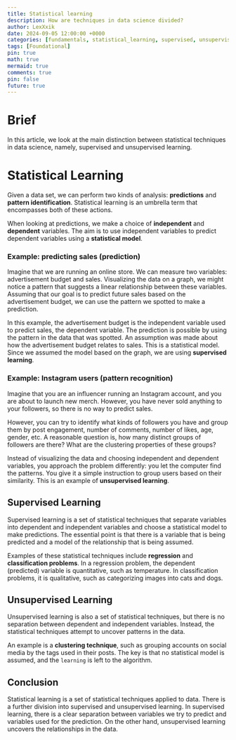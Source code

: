 ```yaml
---
title: Statistical learning
description: How are techniques in data science divided?
author: LexXxik
date: 2024-09-05 12:00:00 +0000
categories: [fundamentals, statistical_learning, supervised, unsupervised]
tags: [Foundational]
pin: true
math: true
mermaid: true
comments: true
pin: false
future: true
---
```


# Brief
In this article, we look at the main distinction between statistical techniques in data science, namely, supervised and unsupervised learning.

# Statistical Learning

Given a data set, we can perform two kinds of analysis: **predictions** and **pattern identification**. Statistical learning is an umbrella term that encompasses both of these actions.

When looking at predictions, we make a choice of **independent** and **dependent** variables. The aim is to use independent variables to predict dependent variables using a **statistical model**.

### Example: predicting sales (prediction)

Imagine that we are running an online store. We can measure two variables: advertisement budget and sales. Visualizing the data on a graph, we might notice a pattern that suggests a linear relationship between these variables. Assuming that our goal is to predict future sales based on the advertisement budget, we can use the pattern we spotted to make a prediction.

In this example, the advertisement budget is the independent variable used to predict sales, the dependent variable. The prediction is possible by using the pattern in the data that was spotted. An assumption was made about how the advertisement budget relates to sales. This is a statistical model. Since we assumed the model based on the graph, we are using **supervised learning**.

### Example: Instagram users (pattern recognition)

Imagine that you are an influencer running an Instagram account, and you are about to launch new merch. However, you have never sold anything to your followers, so there is no way to predict sales.

However, you can try to identify what kinds of followers you have and group them by post engagement, number of comments, number of likes, age, gender, etc. A reasonable question is, how many distinct groups of followers are there? What are the clustering properties of these groups?

Instead of visualizing the data and choosing independent and dependent variables, you approach the problem differently: you let the computer find the patterns. You give it a simple instruction to group users based on their similarity. This is an example of **unsupervised learning**.

## Supervised Learning

Supervised learning is a set of statistical techniques that separate variables into dependent and independent variables and choose a statistical model to make predictions. The essential point is that there is a variable that is being predicted and a model of the relationship that is being assumed.

Examples of these statistical techniques include **regression** and **classification problems**. In a regression problem, the dependent (predicted) variable is quantitative, such as temperature. In classification problems, it is qualitative, such as categorizing images into cats and dogs.  

## Unsupervised Learning

Unsupervised learning is also a set of statistical techniques, but there is no separation between dependent and independent variables. Instead, the statistical techniques attempt to uncover patterns in the data.

An example is a **clustering technique**, such as grouping accounts on social media by the tags used in their posts. The key is that no statistical model is assumed, and the ``learning`` is left to the algorithm.

## Conclusion

Statistical learning is a set of statistical techniques applied to data. There is a further division into supervised and unsupervised learning. In supervised learning, there is a clear separation between variables we try to predict and variables used for the prediction. On the other hand, unsupervised learning uncovers the relationships in the data.
